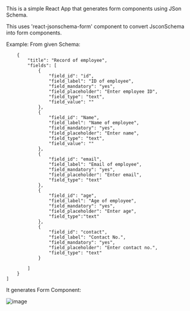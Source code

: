 This is a simple React App that generates form components using JSon Schema.

This uses 'react-jsonschema-form' component to convert JsconSchema into form components.

Example:
From given Schema:

``` [
    {
        "title": "Record of employee",
        "fields": [
            {
                "field_id": "id",
                "field_label": "ID of employee",
                "field_mandatory": "yes",
                "field_placeholder": "Enter employee ID",
                "field_type": "text",
                "field_value": ""
            },
            {
                "field_id": "Name",
                "field_label": "Name of employee",
                "field_mandatory": "yes",
                "field_placeholder": "Enter name",
                "field_type": "text",
                "field_value": ""
            },
            {
                "field_id": "email",
                "field_label": "Email of employee",
                "field_mandatory": "yes",
                "field_placeholder": "Enter email",
                "field_type": "text"
            },
            {
                "field_id": "age",
                "field_label": "Age of employee",
                "field_mandatory": "yes",
                "field_placeholder": "Enter age",
                "field_type":"text"
            },
            {
                "field_id": "contact",
                "field_label": "Contact No.",
                "field_mandatory": "yes",
                "field_placeholder": "Enter contact no.",
                "field_type": "text"
            }
            
        ]
    }
]
```

It generates Form Component:

![image](https://user-images.githubusercontent.com/61266636/190326684-8417db74-96aa-47ff-b80b-ebfbc55eb063.png)

